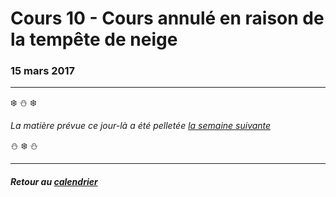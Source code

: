 # Cours 10 - Cours annulé en raison de la tempête de neige
### 15 mars 2017
-----

:snowflake: :snowman: :snowflake: 

_La matière prévue ce jour-là a été pelletée [la semaine suivante](semaine-11---pandas-2.md)_

:snowman: :snowflake: :snowman: 

-----

##### Retour au [calendrier](/calendrier.md)
